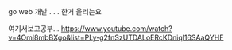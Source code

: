  go web 개발 . . . 한거 올리는요 

 여기서보고공부...
https://www.youtube.com/watch?v=4Oml8mbBXgo&list=PLy-g2fnSzUTDALoERcKDniql16SAaQYHF
